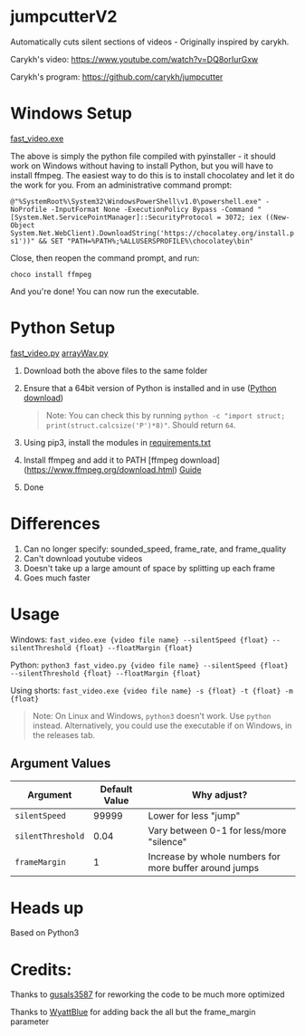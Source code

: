 # jumpcutterV2
Automatically cuts silent sections of videos - Originally inspired by carykh.

Carykh's video: https://www.youtube.com/watch?v=DQ8orIurGxw

Carykh's program: https://github.com/carykh/jumpcutter

# Windows Setup
[fast_video.exe](https://github.com/seaty6/jumpcutterV2/releases/latest/download/fast_video.exe)

The above is simply the python file compiled with pyinstaller - it should work on Windows without having to install Python, but you will have to install ffmpeg. The easiest way to do this is to install chocolatey and let it do the work for you.
From an administrative command prompt:

```@"%SystemRoot%\System32\WindowsPowerShell\v1.0\powershell.exe" -NoProfile -InputFormat None -ExecutionPolicy Bypass -Command " [System.Net.ServicePointManager]::SecurityProtocol = 3072; iex ((New-Object System.Net.WebClient).DownloadString('https://chocolatey.org/install.ps1'))" && SET "PATH=%PATH%;%ALLUSERSPROFILE%\chocolatey\bin"```

Close, then reopen the command prompt, and run:

`choco install ffmpeg`

And you're done! You can now run the executable.

# Python Setup
[fast_video.py](https://github.com/seaty6/jumpcutterV2/releases/latest/download/fast_video.py)
[arrayWav.py](https://github.com/seaty6/jumpcutterV2/releases/latest/download/arrayWav.py)

1. Download both the above files to the same folder
2. Ensure that a 64bit version of Python is installed and in use ([Python download](https://www.python.org/downloads/))

    > Note: You can check this by running `python -c "import struct; print(struct.calcsize('P')*8)"`. Should return `64`.

3. Using pip3, install the modules in [requirements.txt](https://github.com/seaty6/jumpcutterV2/releases/latest/download/requirements.txt)
4. Install ffmpeg and add it to PATH [ffmpeg download] (https://www.ffmpeg.org/download.html) [Guide](https://windowsloop.com/install-ffmpeg-windows-10/)
5. Done

# Differences
1. Can no longer specify: sounded_speed, frame_rate, and frame_quality
2. Can't download youtube videos
3. Doesn't take up a large amount of space by splitting up each frame
4. Goes much faster

# Usage
Windows:
`fast_video.exe {video file name} --silentSpeed {float} --silentThreshold {float} --floatMargin {float}`

Python:
`python3 fast_video.py {video file name} --silentSpeed {float} --silentThreshold {float} --floatMargin {float}`

Using shorts:
`fast_video.exe {video file name} -s {float} -t {float} -m {float}`

> Note: On Linux and Windows, `python3` doesn't work. Use `python` instead. Alternatively, you could use the executable if on Windows, in the releases tab.

## Argument Values
| Argument | Default Value | Why adjust? |
| -------- | ------------- | ---------- |
| `silentSpeed` | 99999 | Lower for less "jump" |
| `silentThreshold` | 0.04 | Vary between 0-1 for less/more "silence" |
| `frameMargin` | 1 | Increase by whole numbers for more buffer around jumps |

# Heads up
Based on Python3

# Credits:
Thanks to [gusals3587](https://github.com/gusals3587/jumpcutterV2) for reworking the code to be much more optimized

Thanks to [WyattBlue](https://github.com/WyattBlue/jumpcutterV2) for adding back the all but the frame_margin parameter
